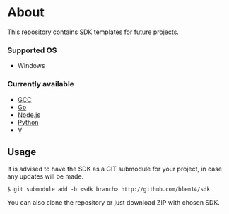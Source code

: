 # About
This repository contains SDK templates for future projects.

### Supported OS
* Windows

### Currently available
* [GCC](http://github.com/blem14/sdk/gcc)
* [Go](http://github.com/blem14/sdk/go)
* [Node.js](http://github.com/blem14/sdk/nodejs)
* [Python](http://github.com/blem14/sdk/python)
* [V](http://github.com/blem14/sdk/v)

## Usage
It is advised to have the SDK as a GIT submodule for your project, in case any updates will be made.

```shell
$ git submodule add -b <sdk branch> http://github.com/blem14/sdk
```

You can also clone the repository or just download ZIP with chosen SDK.